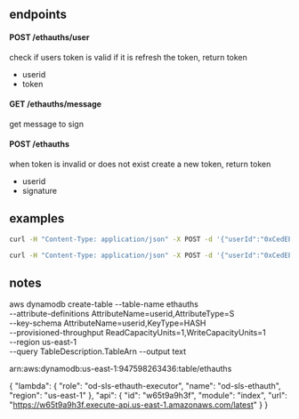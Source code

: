 ## endpoints

#### POST /ethauths/user 
check if users token is valid if it is refresh the token, return token

* userid
* token

#### GET /ethauths/message
get message to sign

#### POST /ethauths 
when token is invalid or does not exist create a new token, return token

* userid
* signature

## examples

```bash
curl -H "Content-Type: application/json" -X POST -d '{"userId":"0xCedEEcB8438977Dda9f095dFc664422cB32007A1", "signature":"0x30755ed65396facf86c53e6217c52b4daebe72aa4941d89635409de4c9c7f9466d4e9aaec7977f05e923889b33c0d0dd27d7226b6e6f56ce737465c5cfd04be400"}' https://w65t9a9h3f.execute-api.us-east-1.amazonaws.com/latest/ethauths
```

```bash
curl -H "Content-Type: application/json" -X POST -d '{"userId":"0xCedEEcB8438977Dda9f095dFc664422cB32007A1", "token":"0x30755ed65396facf86c53e6217c52b4daebe72aa4941d89635409de4c9c7f9466d4e9aaec7977f05e923889b33c0d0dd27d7226b6e6f56ce737465c5cfd04be400"}' https://w65t9a9h3f.execute-api.us-east-1.amazonaws.com/latest/ethauths/user
```

## notes

aws dynamodb create-table --table-name ethauths \
 --attribute-definitions AttributeName=userid,AttributeType=S \
 --key-schema AttributeName=userid,KeyType=HASH \
 --provisioned-throughput ReadCapacityUnits=1,WriteCapacityUnits=1 \
 --region us-east-1 \
 --query TableDescription.TableArn --output text


arn:aws:dynamodb:us-east-1:947598263436:table/ethauths

{
 "lambda": {
   "role": "od-sls-ethauth-executor",
   "name": "od-sls-ethauth",
   "region": "us-east-1"
 },
 "api": {
   "id": "w65t9a9h3f",
   "module": "index",
   "url": "https://w65t9a9h3f.execute-api.us-east-1.amazonaws.com/latest"
 }
}